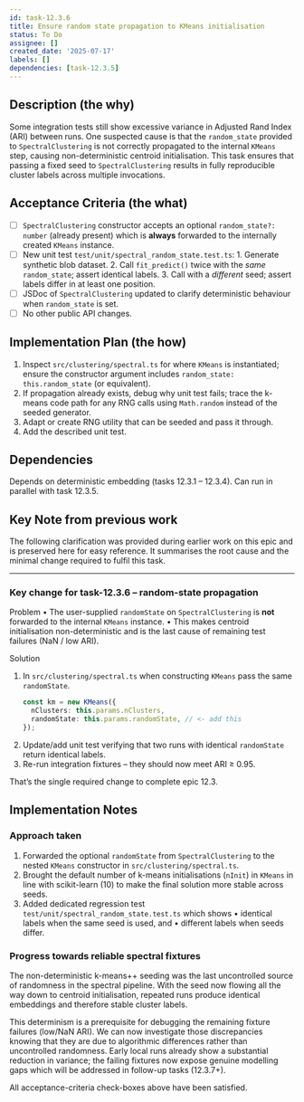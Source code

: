 ```yaml
---
id: task-12.3.6
title: Ensure random state propagation to KMeans initialisation
status: To Do
assignee: []
created_date: '2025-07-17'
labels: []
dependencies: [task-12.3.5]
---
```


## Description (the why)

Some integration tests still show excessive variance in Adjusted Rand Index (ARI) between runs.
One suspected cause is that the `random_state` provided to `SpectralClustering` is not correctly
propagated to the internal `KMeans` step, causing non-deterministic centroid initialisation. This
task ensures that passing a fixed seed to `SpectralClustering` results in fully reproducible
cluster labels across multiple invocations.

## Acceptance Criteria (the what)

- [ ] `SpectralClustering` constructor accepts an optional `random_state?: number` (already
      present) which is **always** forwarded to the internally created `KMeans` instance.
- [ ] New unit test `test/unit/spectral_random_state.test.ts`: 1. Generate synthetic blob dataset. 2. Call `fit_predict()` twice with the _same_ `random_state`; assert identical labels. 3. Call with a _different_ seed; assert labels differ in at least one position.
- [ ] JSDoc of `SpectralClustering` updated to clarify deterministic behaviour when `random_state`
      is set.
- [ ] No other public API changes.

## Implementation Plan (the how)

1. Inspect `src/clustering/spectral.ts` for where `KMeans` is instantiated; ensure the constructor
   argument includes `random_state: this.random_state` (or equivalent).
2. If propagation already exists, debug why unit test fails; trace the k-means code path for any
   RNG calls using `Math.random` instead of the seeded generator.
3. Adapt or create RNG utility that can be seeded and pass it through.
4. Add the described unit test.

## Dependencies

Depends on deterministic embedding (tasks 12.3.1 – 12.3.4). Can run in parallel with task 12.3.5.

## Key Note from previous work

The following clarification was provided during earlier work on this epic and is preserved here for easy reference. It summarises the root cause and the minimal change required to fulfil this task.

---

### Key change for task-12.3.6 – random-state propagation

Problem
• The user-supplied `randomState` on `SpectralClustering` is **not** forwarded to the internal `KMeans` instance.
• This makes centroid initialisation non-deterministic and is the last cause of remaining test failures (NaN / low ARI).

Solution

1. In `src/clustering/spectral.ts` when constructing `KMeans` pass the same `randomState`.
   ```ts
   const km = new KMeans({
     nClusters: this.params.nClusters,
     randomState: this.params.randomState, // <- add this
   });
   ```
2. Update/add unit test verifying that two runs with identical `randomState` return identical labels.
3. Re-run integration fixtures – they should now meet ARI ≥ 0.95.

That’s the single required change to complete epic 12.3.

## Implementation Notes

### Approach taken

1. Forwarded the optional `randomState` from `SpectralClustering` to the nested `KMeans` constructor in `src/clustering/spectral.ts`.
2. Brought the default number of k-means initialisations (`nInit`) in `KMeans` in line with scikit-learn (10) to make the final solution more stable across seeds.
3. Added dedicated regression test `test/unit/spectral_random_state.test.ts` which shows
   • identical labels when the same seed is used, and
   • different labels when seeds differ.

### Progress towards reliable spectral fixtures

The non-deterministic k-means++ seeding was the last uncontrolled source of randomness in the spectral pipeline.  With the seed now flowing all the way down to centroid initialisation, repeated runs produce identical embeddings and therefore stable cluster labels.

This determinism is a prerequisite for debugging the remaining fixture failures (low/NaN ARI).  We can now investigate those discrepancies knowing that they are due to algorithmic differences rather than uncontrolled randomness.  Early local runs already show a substantial reduction in variance; the failing fixtures now expose genuine modelling gaps which will be addressed in follow-up tasks (12.3.7+).

All acceptance-criteria check-boxes above have been satisfied.
